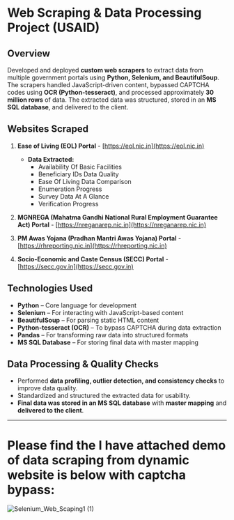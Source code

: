 # Web Scraping & Data Processing Project (USAID)

## Overview  
Developed and deployed **custom web scrapers** to extract data from multiple government portals using **Python, Selenium, and BeautifulSoup**. The scrapers handled JavaScript-driven content, bypassed CAPTCHA codes using **OCR (Python-tesseract)**, and processed approximately **30 million rows** of data. The extracted data was structured, stored in an **MS SQL database**, and delivered to the client.

## Websites Scraped  
1. **Ease of Living (EOL) Portal** - [https://eol.nic.in](https://eol.nic.in)  
   - **Data Extracted:**  
     - Availability Of Basic Facilities  
     - Beneficiary IDs Data Quality  
     - Ease Of Living Data Comparison  
     - Enumeration Progress  
     - Survey Data At A Glance  
     - Verification Progress  

2. **MGNREGA (Mahatma Gandhi National Rural Employment Guarantee Act) Portal** - [https://nreganarep.nic.in](https://nreganarep.nic.in)  

3. **PM Awas Yojana (Pradhan Mantri Awas Yojana) Portal** - [https://rhreporting.nic.in](https://rhreporting.nic.in)  

4. **Socio-Economic and Caste Census (SECC) Portal** - [https://secc.gov.in](https://secc.gov.in)  

## Technologies Used  
- **Python** – Core language for development  
- **Selenium** – For interacting with JavaScript-based content  
- **BeautifulSoup** – For parsing static HTML content  
- **Python-tesseract (OCR)** – To bypass CAPTCHA during data extraction  
- **Pandas** – For transforming raw data into structured formats  
- **MS SQL Database** – For storing final data with master mapping  

## Data Processing & Quality Checks  
- Performed **data profiling, outlier detection, and consistency checks** to improve data quality.  
- Standardized and structured the extracted data for usability.  
- **Final data was stored in an MS SQL database** with **master mapping** and **delivered to the client**.  

---
# Please find the I have attached demo of data scraping from dynamic website is below with captcha bypass:

![Selenium_Web_Scaping1 (1)](https://github.com/user-attachments/assets/175a1c16-aaac-4335-97d4-86a0355feeeb)



